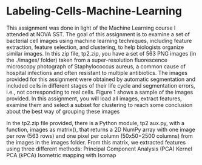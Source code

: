 # Labeling-Cells-Machine-Learning
This assignment was done in light of the Machine Learning course I attended at NOVA SST.
The goal of this assignment is to examine a set of bacterial cell images using machine learning
techniques, including feature extraction, feature selection, and clustering, to help biologists organize
similar images. In this zip file, tp2.zip, you have a set of 563 PNG images (in the ./images/ folder)
taken from a super-resolution fluorescence microscopy photograph of Staphylococcus aureus, a
common cause of hospital infections and often resistant to multiple antibiotics.
The images provided for this assignment were obtained by automatic segmentation and included
cells in different stages of their life cycle and segmentation errors, i.e., not corresponding to real
cells. Figure 1 shows a sample of the images provided.
In this assignment, you will load all images, extract features, examine them and select a subset
for clustering to reach some conclusion about the best way of grouping these images


In the tp2.zip file provided, there is a Python module, tp2 aux.py, with a function, images as matrix(),
that returns a 2D NumPy array with one image per row (563 rows) and one pixel per column
(50x50=2500 columns) from the images in the images folder.
From this matrix,  we extracted features using three different methods:
Principal Component Analysis (PCA)
Kernel PCA (kPCA)
Isometric mapping with Isomap
